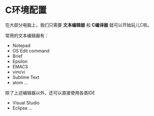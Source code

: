 # C环境配置
在大部分电脑上，我们只需要 **文本编辑器** 和 **C编译器** 就可以开始玩儿C啦。

常用的文本编辑器有：
- Notepad
- OS Edit command
- Brief
- Epsilon
- EMACS 
- vim/vi
- Sublime Text
- atom
...

除了上述编辑器以外，还可以直接使用各类IDE
- Visual Studio
- Eclipse
...

##